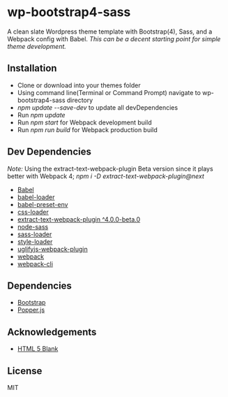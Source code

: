 # wp-bootstrap4-sass
A clean slate Wordpress theme template with Bootstrap(4), Sass, and a Webpack config with Babel.
*This can be a decent starting point for simple theme development.*

## Installation

* Clone or download into your themes folder
* Using command line(Terminal or Command Prompt) navigate to wp-bootstrap4-sass directory
* *npm update --save-dev*  to update all devDependencies
* Run *npm update*
* Run *npm start* for Webpack development build
* Run *npm run build* for Webpack production build

## Dev Dependencies

*Note:* Using the extract-text-webpack-plugin Beta version since it plays better with Webpack 4; *npm i -D extract-text-webpack-plugin@next*

* [Babel](https://babeljs.io/)
* [babel-loader](https://github.com/babel/babel-loader)
* [babel-preset-env](https://github.com/babel/babel/tree/master/packages/babel-preset-env)
* [css-loader](https://www.npmjs.com/package/css-loader)
* [extract-text-webpack-plugin ^4.0.0-beta.0](https://github.com/webpack-contrib/extract-text-webpack-plugin)
* [node-sass](https://www.npmjs.com/package/node-sass)
* [sass-loader](https://www.npmjs.com/package/sass-loader)
* [style-loader](https://www.npmjs.com/package/style-loader)
* [uglifyjs-webpack-plugin](https://www.npmjs.com/package/uglifyjs-webpack-plugin)
* [webpack](https://webpack.js.org/)
* [webpack-cli](https://webpack.js.org/api/cli/)

## Dependencies

* [Bootstrap](https://getbootstrap.com/)
* [Popper.js](https://popper.js.org/)

## Acknowledgements

* [HTML 5 Blank](https://github.com/toddmotto/html5blank)

## License

MIT

